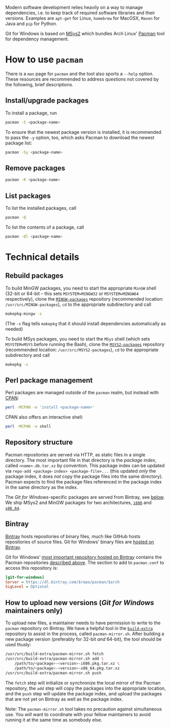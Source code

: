 Modern software development relies heavily on a way to manage dependencies, i.e. to keep track of required software libraries and their versions. Examples are `apt-get` for Linux, `homebrew` for MacOSX, `Maven` for Java and `pip` for Python.

Git for Windows is based on [MSys2](https://msys2.github.io/) which bundles Arch Linux' [Pacman](https://wiki.archlinux.org/index.php/Pacman) tool for dependency management.

# How to use `pacman`

There is a `man` page for `pacman` and the tool also sports a `--help` option. These resources are recommended to address questions not covered by the following, brief descriptions.

## Install/upgrade packages

To install a package, run

```bash
pacman -S <package-name>
```

To ensure that the newest package version is installed, it is recommended to pass the `-y` option, too, which asks Pacman to download the newest package list:

```bash
pacman -Sy <package-name>
```

## Remove packages

```bash
pacman -R <package-name>
```

## List packages

To list the installed packages, call

```bash
pacman -Q
```

To list the contents of a package, call

```bash
pacman -Ql <package-name>
```

# Technical details

## Rebuild packages

To build MinGW packages, you need to start the appropriate `MinGW` shell (32-bit or 64-bit – this sets `MSYSTEM=MINGW32` or `MSYSTEM=MINGW64` respectively), clone the [`MINGW-packages`](https://github.com/git-for-windows/MINGW-packages) repository (recommended location: `/usr/src/MINGW-packages`), `cd` to the appropriate subdirectory and call

```bash
makepkg-mingw -s
```
 
(The `-s` flag tells `makepkg` that it should install dependencies automatically as needed)

To build MSys packages, you need to start the `MSys` shell (which sets `MSYSTEM=MSYS` before running the Bash), clone the [`MSYS2-packages`](https://github.com/git-for-windows/MSYS2-packages) repository (recommended location: `/usr/src/MSYS2-packages`), `cd` to the appropriate subdirectory and call

```bash
makepkg -s
```

## Perl package management

Perl packages are managed outside of the `pacman` realm, but instead with [CPAN](http://www.cpan.org/):

```bash
perl -MCPAN -e 'install <package-name>'
```

CPAN also offers an interactive shell:

```bash
perl -MCPAN -e shell
```

## Repository structure

Pacman repositories are served via HTTP, as static files in a single directory. The most important file in that directory is the *package index*, called `<name>.db.tar.xz` by convention. This package index can be updated via `repo-add <package-index> <package-file>...` (this updated *only* the package index, it does *not* copy the package files into the same directory). Pacman expects to find the package files referenced in the package index in the same directory as the index.

The *Git for Windows*-specific packages are served from Bintray, see [below](#Bintray).
We ship MSys2 and MinGW packages for two architectures, [`i686`](https://dl.bintray.com/git-for-windows/pacman/i686/) and [`x86_64`](https://dl.bintray.com/git-for-windows/pacman/x86_64/).

## Bintray

[Bintray](https://bintray.com) hosts repositories of binary files, much like GitHub hosts repositories of source files. Git for Windows' binary files are [hosted on Bintray](https://bintray.com/git-for-windows/).

Git for Windows' [most important repository hosted on Bintray](https://bintray.com/git-for-windows/pacman) contains the Pacman repositories [described above](#Repository_structure). The section to add to `pacman.conf` to access this repository is:

```ini
[git-for-windows]
Server = https://dl.bintray.com/$repo/pacman/$arch
SigLevel = Optional
```

## How to upload new versions (*Git for Windows* maintainers only)

To upload new files, a maintainer needs to have permission to write to the `pacman` repository on Bintray. We have a helpful tool in the [`build-extra`](https://github.com/git-for-windows/build-extra) repository to assist in the process, called `pacman-mirror.sh`. After building a new package version (preferably for 32-bit *and* 64-bit), the tool should be used thusly:

```bash
/usr/src/build-extra/pacman-mirror.sh fetch
/usr/src/build-extra/pacman-mirror.sh add \
    /path/to/<package>-<version>-i686.pkg.tar.xz \
    /path/to/<package>-<version>-x86_64.pkg.tar.xz
/usr/src/build-extra/pacman-mirror.sh push
```

The `fetch` step will initialize or synchronize the local mirror of the Pacman repository, the `add` step will copy the packages into the appropriate location, and the `push` step will update the package index, and upload the packages that are not yet on Bintray as well as the package index.

Note: The `pacman-mirror.sh` tool takes no precaution against simultaneous use. You *will* want to coordinate with your fellow maintainers to avoid running it at the same time as somebody else.